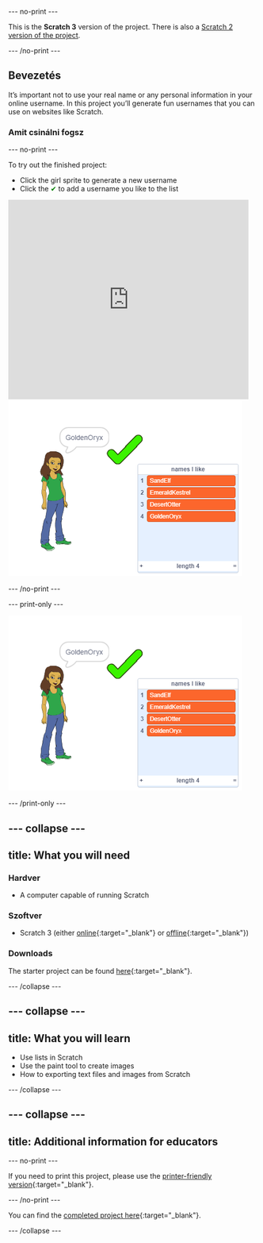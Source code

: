 \--- no-print \---

This is the **Scratch 3** version of the project. There is also a [Scratch 2 version of the project](https://projects.raspberrypi.org/en/projects/username-generator-scratch2).

\--- /no-print \---

## Bevezetés

It’s important not to use your real name or any personal information in your online username. In this project you’ll generate fun usernames that you can use on websites like Scratch.

### Amit csinálni fogsz

\--- no-print \---

To try out the finished project:

- Click the girl sprite to generate a new username
- Click the <span style="color: green;">✔</span> to add a username you like to the list

<div class="scratch-preview">
  <iframe allowtransparency="true" width="485" height="402" src="https://scratch.mit.edu/projects/embed/292974184/?autostart=false" frameborder="0" scrolling="no"></iframe>
  <img src="images/usernames-final.png">
</div>

\--- /no-print \---

\--- print-only \---

![complete project](images/usernames-final.png)

\--- /print-only \---

## \--- collapse \---

## title: What you will need

### Hardver

- A computer capable of running Scratch

### Szoftver

- Scratch 3 (either [online](http://rpf.io/scratchon){:target="_blank"} or [offline](http://rpf.io/scratchoff){:target="_blank"})

### Downloads

The starter project can be found [here](http://rpf.io/p/en/username-generator-go){:target="_blank"}.

\--- /collapse \---

## \--- collapse \---

## title: What you will learn

- Use lists in Scratch
- Use the paint tool to create images
- How to exporting text files and images from Scratch

\--- /collapse \---

## \--- collapse \---

## title: Additional information for educators

\--- no-print \---

If you need to print this project, please use the [printer-friendly version](https://projects.raspberrypi.org/en/projects/username-generator/print){:target="_blank"}.

\--- /no-print \---

You can find the [completed project here](http://rpf.io/p/en/username-generator-get){:target="_blank"}.

\--- /collapse \---